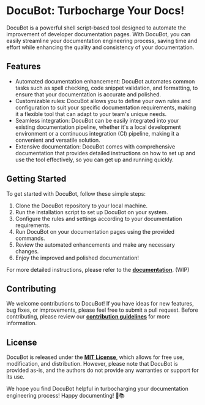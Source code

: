 # **DocuBot: Turbocharge Your Docs!**

DocuBot is a powerful shell script-based tool designed to automate the improvement of developer documentation pages. With DocuBot, you can easily streamline your documentation engineering process, saving time and effort while enhancing the quality and consistency of your documentation.

## **Features**

- Automated documentation enhancement: DocuBot automates common tasks such as spell checking, code snippet validation, and formatting, to ensure that your documentation is accurate and polished.
- Customizable rules: DocuBot allows you to define your own rules and configuration to suit your specific documentation requirements, making it a flexible tool that can adapt to your team's unique needs.
- Seamless integration: DocuBot can be easily integrated into your existing documentation pipeline, whether it's a local development environment or a continuous integration (CI) pipeline, making it a convenient and versatile solution.
- Extensive documentation: DocuBot comes with comprehensive documentation that provides detailed instructions on how to set up and use the tool effectively, so you can get up and running quickly.

## **Getting Started**

To get started with DocuBot, follow these simple steps:

1. Clone the DocuBot repository to your local machine.
2. Run the installation script to set up DocuBot on your system.
3. Configure the rules and settings according to your documentation requirements.
4. Run DocuBot on your documentation pages using the provided commands.
5. Review the automated enhancements and make any necessary changes.
6. Enjoy the improved and polished documentation!

For more detailed instructions, please refer to the **[documentation](https://github.com/theghostmac/DocuBot)**. (WIP)

## **Contributing**

We welcome contributions to DocuBot! If you have ideas for new features, bug fixes, or improvements, please feel free to submit a pull request. Before contributing, please review our **[contribution guidelines](https://example.com/docubot/contributing)** for more information.

## **License**

DocuBot is released under the **[MIT License](https://example.com/docubot/license)**, which allows for free use, modification, and distribution. However, please note that DocuBot is provided as-is, and the authors do not provide any warranties or support for its use.

We hope you find DocuBot helpful in turbocharging your documentation engineering process! Happy documenting! 🚀📚